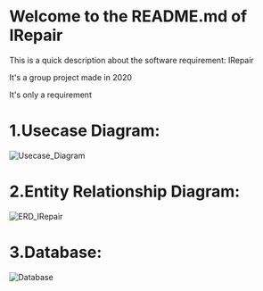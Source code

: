 # Welcome to the README.md of IRepair
This is a quick description about the software requirement: IRepair

It's a group project made in 2020

It's only a requirement
# 1.Usecase Diagram:
![Usecase_Diagram](https://user-images.githubusercontent.com/102649750/160772325-a60b4355-fb54-4bbd-be16-d64fc0ae9cf2.jpg)
# 2.Entity Relationship Diagram:
![ERD_IRepair](https://user-images.githubusercontent.com/102649750/160772371-324f3c03-daa6-4ca6-a796-f49e04f6d031.png)
# 3.Database:
![Database](https://user-images.githubusercontent.com/102649750/160772424-aba36eb8-6ae6-452b-b186-629196410338.png)
